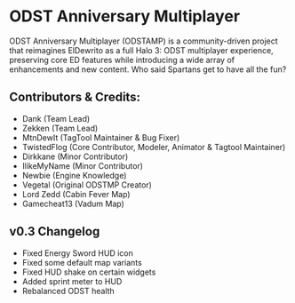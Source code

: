 # ODST Anniversary Multiplayer
ODST Anniversary Multiplayer (ODSTAMP) is a community-driven project that reimagines ElDewrito as a full Halo 3: ODST multiplayer experience, preserving core ED features while introducing a wide array of enhancements and new content. Who said Spartans get to have all the fun? 

## Contributors & Credits:
- Dank (Team Lead)
- Zekken (Team Lead)
- MtnDewIt (TagTool Maintainer & Bug Fixer)
- TwistedFlog (Core Contributor, Modeler, Animator & Tagtool Maintainer)
- Dirkkane (Minor Contributor)
- IlikeMyName (Minor Contributor)
- Newbie (Engine Knowledge)
- Vegetal (Original ODSTMP Creator)
- Lord Zedd (Cabin Fever Map)
- Gamecheat13 (Vadum Map)


## v0.3 Changelog
- Fixed Energy Sword HUD icon
- Fixed some default map variants
- Fixed HUD shake on certain widgets
- Added sprint meter to HUD
- Rebalanced ODST health